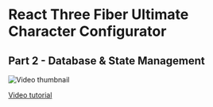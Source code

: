 # React Three Fiber Ultimate Character Configurator

## Part 2 - Database & State Management

![Video thumbnail]([https://github.com/user-attachments/assets/d57e9947-e737-4ee0-a77f-afbfcd4c44c2](https://github.com/user-attachments/assets/d658cce6-d14c-429f-a065-4353ee7cca8e))

[Video tutorial](https://youtu.be/_juZ_mz6owE)
